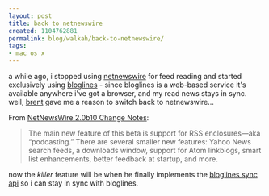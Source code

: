 ```yaml
---
layout: post
title: back to netnewswire
created: 1104762881
permalink: blog/walkah/back-to-netnewswire/
tags:
- mac os x
---
```

<p>
a while ago, i stopped using <a href="http://ranchero.com/netnewswire/">netnewswire</a> for feed reading and started exclusively using <a href="http://www.bloglines.com/" title="Bloglines web-based feed reading">bloglines</a> - since bloglines is a web-based service it's available anywhere i've got a browser, and my read news stays in sync. well, <a href="http://www.inessential.com/2004/12/31.php" title="Brent Simmons, NetNewsWire author">brent</a> gave me a reason to switch back to netnewswire...
</p><p>
From <a href="http://ranchero.com/netnewswire/changenotes/netnewswire2.0b10.php">NetNewsWire 2.0b10 Change Notes</a>:
</p><blockquote>
The main new feature of this beta is support for RSS enclosures&#8212;aka &#8220;podcasting.&#8221; There are several smaller new features: Yahoo News search feeds, a downloads window, support for Atom linkblogs, smart list enhancements, better feedback at startup, and more.
</blockquote><p>
now the <em>killer</em>  feature will be when he finally implements the <a href="http://bloglines.com/services/api/sync" title="bloglines sync api">bloglines sync api</a> so i can stay in sync with bloglines.
</p>
